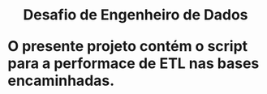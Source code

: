 <h1><center>Desafio de Engenheiro de Dados</h></center>

O presente projeto contém o script para a performace de ETL nas bases encaminhadas.

